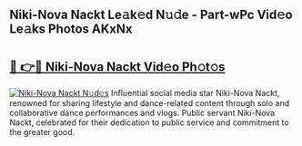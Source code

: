 ## Niki-Nova Nackt Le𝚊k𝚎d N𝚞𝚍e - Part-wPc Vid𝚎o Le𝚊ks Photos AKxNx

# <h2><a href="http://fb513mx.evod.top/?m=Niki-Nova+Nackt">🔗 👉🔴 Niki-Nova Nackt Vid𝚎o Ph𝚘t𝚘s</a></h2>

[![Niki-Nova Nackt N𝚞d𝚎s](https://i.imgur.com/8V9OHl7.gif)](http://fb513mx.evod.top/?m=Niki-Nova+Nackt)
Influential social media star Niki-Nova Nackt, renowned for sharing lifestyle and dance-related content through solo and collaborative dance performances and vlogs. Public servant Niki-Nova Nackt, celebrated for their dedication to public service and commitment to the greater good. 
